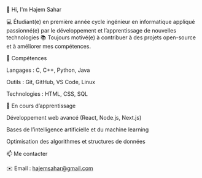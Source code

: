 👋 Hi, I'm Hajem Sahar

💻 Étudiant(e) en première année cycle ingénieur en informatique appliqué  passionné(e) par le développement et l’apprentissage de nouvelles technologies
📚 Toujours motivé(e) à contribuer à des projets open-source et à améliorer mes compétences.

🔧 Compétences

Langages : C, C++, Python, Java

Outils : Git, GitHub, VS Code, Linux

Technologies : HTML, CSS, SQL


🌱 En cours d’apprentissage

Développement web avancé (React, Node.js, Next.js)

Bases de l’intelligence artificielle et du machine learning

Optimisation des algorithmes et structures de données

📫 Me contacter




✉️ Email : hajemsahar@gmail.com

